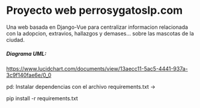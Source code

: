 # Proyecto web perrosygatoslp.com
Una web basada en Django-Vue para centralizar informacion relacionada con la adopcion, extravios, hallazgos y demases... sobre las mascotas de la ciudad.

##### Diagrama UML:

https://www.lucidchart.com/documents/view/13aecc11-5ac5-4441-937a-3c9f140fae6e/0_0

pd: Instalar dependencias con el archivo requirements.txt -> 

pip install -r requirements.txt
